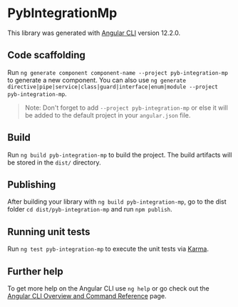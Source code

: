 # PybIntegrationMp

This library was generated with [Angular CLI](https://github.com/angular/angular-cli) version 12.2.0.

## Code scaffolding

Run `ng generate component component-name --project pyb-integration-mp` to generate a new component. You can also use `ng generate directive|pipe|service|class|guard|interface|enum|module --project pyb-integration-mp`.
> Note: Don't forget to add `--project pyb-integration-mp` or else it will be added to the default project in your `angular.json` file. 

## Build

Run `ng build pyb-integration-mp` to build the project. The build artifacts will be stored in the `dist/` directory.

## Publishing

After building your library with `ng build pyb-integration-mp`, go to the dist folder `cd dist/pyb-integration-mp` and run `npm publish`.

## Running unit tests

Run `ng test pyb-integration-mp` to execute the unit tests via [Karma](https://karma-runner.github.io).

## Further help

To get more help on the Angular CLI use `ng help` or go check out the [Angular CLI Overview and Command Reference](https://angular.io/cli) page.
